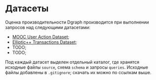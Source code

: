 # Датасеты

Оценка производительности Dgraph производится при выполнении запросов над
следующими датасетами:

- [MOOC User Action Dataset](https://snap.stanford.edu/data/act-mooc.html);
- [Elliptic++ Transactions Dataset](https://github.com/git-disl/EllipticPlusPlus/tree/main/Transactions%20Dataset);
- TODO;
- TODO;

Под каждый датасет выделен отдельный каталог, где хранятся исходные файлы
`source`, схема `schema` и запросы `queries`. Исходные файлы добавлены в
`.gitignore`; скачать их можно по ссылкам выше.
